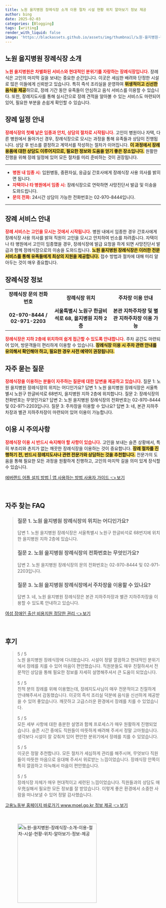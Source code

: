 ```yaml
---
title: 노원 을지병원 장례식장 소개 이용 절차 시설 현황 위치 알아보기 정보 제공
author: bing
date: 2025-02-03
categories: [Blogging]
tags: [writing]
render_with_liquid: false
image: 'https://blackassets.github.io/assets/img/thumbnail/노원-을지병원-장례식장-소개-이용-절차-시설-현황-위치-알아보기-정보-제공.webp'
---
```



<h2 id='노원_을지병원_장례식장_소개'>노원 을지병원 장례식장 소개</h2>

<p><b><span style="color: #ee2323;">노원 을지병원은 차별화된 서비스와 현대적인 분위기를 자랑하는 장례식장입니다.</span></b> 장례식은 고인의 마지막 길을 보내는 중요한 순간입니다. 이곳은 세심한 배려와 단정한 시설로 많은 이들에게 신뢰받고 있습니다. 특히 즉석 조리실을 운영하여 <b><span style="background-color: #ffe066;">위생적이고 신선한 음식을 제공</span></b>하므로, 장례 기간 동안 유족들이 안심하고 음식 서비스를 이용할 수 있습니다. 또한, 장례지도사를 통해 실시간으로 장례 견적을 알아볼 수 있는 서비스도 마련되어 있어, 필요한 부분을 손쉽게 확인할 수 있습니다.</p>

<h2 id='장례_일정_안내'>장례 일정 안내</h2>

<p><b><span style="color: #ee2323;">장례식장의 첫째 날은 임종과 안치, 상담의 절차로 시작됩니다.</span></b> 고인이 병원이나 자택, 다른 병원에서 돌아가신 경우, 장례식장으로 모시는 과정을 통해 유족들과 상담이 진행됩니다. 상담 후 빈소를 결정하고 계약서를 작성하는 절차가 이어집니다. <b><span style="background-color: #ffe066;">이 과정에서 장례용품에 대한 상담도 이루어지므로, 필요한 정보와 도움을 얻기 좋은 장소입니다.</span></b> 원활한 진행을 위해 장례 일정에 있어 모든 절차를 미리 준비하는 것이 권장됩니다.</p>

<hr />

<ul>
    <li><b><span style="color: #ee2323;">병원 내 임종 시:</span></b> 입원병동, 중환자실, 응급실 간호사에게 장례식장 사용 의사를 밝히면 됩니다.</li>
    <li><b><span style="color: #ee2323;">자택이나 타 병원에서 임종 시:</span></b> 장례식장으로 연락하면 사망진단서 발급 및 이송을 도와드립니다.</li>
    <li><b><span style="color: #ee2323;">문의 전화:</span></b> 24시간 상담이 가능한 전화번호는 02-970-8444입니다.</li>
</ul>

<hr />

<h2 id='장례_서비스_안내'>장례 서비스 안내</h2>

<p><b><span style="color: #ee2323;">장례 서비스는 고인을 모시는 것에서 시작됩니다.</span></b> 병원 내에서 임종한 경우 간호사에게 장례식장 사용 의사를 밝혀 직원이 고인을 모시고 안치하여 빈소를 차려줍니다. 자택이나 타 병원에서 고인이 임종했을 경우, 장례식장에 발급 요청을 하게 되면 사망진단서 발급과 함께 장례식장으로의 이송을 도와드립니다. <b><span style="background-color: #ffe066;">노원 을지병원 장례식장은 이러한 전문 서비스를 통해 유족들에게 최상의 지원을 제공합니다.</span></b> 접수 방법과 절차에 대해 미리 알아두는 것이 매우 중요합니다.</p>

<h2 id='장례식장_정보'>장례식장 정보</h2>

<table>
    <tr>
        <td style="text-align: center; height: 17px;"><b>장례식장 문의 전화번호</b></td>
        <td style="text-align: center; height: 17px;"><b>장례식장 위치</b></td>
        <td style="text-align: center; height: 17px;"><b>주차장 이용 안내</b></td>
    </tr>
    <tr>
        <td style="text-align: center; height: 17px;"><b>02-970-8444 / 02-971-2203</b></td>
        <td style="text-align: center; height: 17px;"><b>서울특별시 노원구 한글비석로 68, 을지병원 지하 2층</b></td>
        <td style="text-align: center; height: 17px;"><b>본관 지하주차장 및 별관 지하주차장 이용 가능</b></td>
    </tr>
</table>

<p><b><span style="color: #ee2323;">장례식장은 지하 2층에 위치하여 쉽게 접근할 수 있도록 안내합니다.</span></b> 주차 공간도 마련되어 있어, 방문객들이 편리하게 이용할 수 있습니다. <b><span style="background-color: #ffe066;">장례식장 이용 시 주차 관련 안내를 유의해서 확인해야 하고, 필요한 경우 사전 예약이 권장됩니다.</span></b></p>

<h2 id='자주_묻는_질문'>자주 묻는 질문</h2>

<p><b><span style="color: #ee2323;">장례식장을 이용하는 분들이 자주하는 질문에 대한 답변을 제공하고 있습니다.</span></b> 질문 1: 노원 을지병원 장례식장의 위치는 어디인가요? 답변 1: 노원 을지병원 장례식장은 서울특별시 노원구 한글비석로 68번지, 을지병원 지하 2층에 위치합니다. 질문 2: 장례식장의 전화번호는 무엇인가요? 답변 2: 노원 을지병원 장례식장의 전화번호는 02-970-8444 및 02-971-2203입니다. 질문 3: 주차장을 이용할 수 있나요? 답변 3: 네, 본관 지하주차장과 별관 지하주차장이 마련되어 있어 이용이 가능합니다.</p>

<h2 id='이용_시_주의사항'>이용 시 주의사항</h2>

<p><b><span style="color: #ee2323;">장례식장 이용 시 반드시 숙지해야 할 사항이 있습니다.</span></b> 고인을 보내는 슬픈 상황에서, 특히 부조리와 촌지가 없는 깨끗한 장례식장을 이용하는 것이 중요합니다. <b><span style="background-color: #ffe066;">장례 절차를 진행하기 전, 반드시 장례지도사나 관련 전문가와 상담하는 것을 추천합니다.</span></b> 전문가의 도움을 통해 필요한 모든 과정을 원활하게 진행하고, 고인의 마지막 길을 의미 있게 장식할 수 있습니다.</p>


<p><a class="click-button" title="에버랜드 어플 설치 방법 | 앱 사용하는 방법 사용자 가이드" href="https://blackassets.github.io/posts/%EC%97%90%EB%B2%84%EB%9E%9C%EB%93%9C-%EC%96%B4%ED%94%8C-%EC%84%A4%EC%B9%98-%EB%B0%A9%EB%B2%95-%EC%95%B1-%EC%82%AC%EC%9A%A9%ED%95%98%EB%8A%94-%EB%B0%A9%EB%B2%95-%EC%82%AC%EC%9A%A9%EC%9E%90-%EA%B0%80%EC%9D%B4%EB%93%9C/" rel="dofollow">에버랜드 어플 설치 방법 | 앱 사용하는 방법 사용자 가이드 👈 보기</a></p><br>
<h2 id='자주_찾는_FAQ'>자주 찾는 FAQ</h2>
<div itemscope="" itemtype="https://schema.org/FAQPage"> 
<blockquote> 
<div itemscope="" itemprop="mainEntity" itemtype="https://schema.org/Question"> 
<h3 itemprop="name">질문 1. 노원 을지병원 장례식장의 위치는 어디인가요?</h3> 
<div itemscope="" itemprop="acceptedAnswer" itemtype="https://schema.org/Answer"> 
<span itemprop="text"> 
<p>답변 1. 노원 을지병원 장례식장은 서울특별시 노원구 한글비석로 68번지에 위치한 을지병원 지하 2층에 있습니다.</p> 
</span> 
</div> 
</div> 

<div itemscope="" itemprop="mainEntity" itemtype="https://schema.org/Question"> 
<h3 itemprop="name">질문 2. 노원 을지병원 장례식장의 전화번호는 무엇인가요?</h3> 
<div itemscope="" itemprop="acceptedAnswer" itemtype="https://schema.org/Answer"> 
<span itemprop="text"> 
<p>답변 2. 노원 을지병원 장례식장의 문의 전화번호는 02-970-8444 및 02-971-2203입니다.</p> 
</span> 
</div> 
</div> 

<div itemscope="" itemprop="mainEntity" itemtype="https://schema.org/Question"> 
<h3 itemprop="name">질문 3. 노원 을지병원 장례식장에서 주차장을 이용할 수 있나요?</h3> 
<div itemscope="" itemprop="acceptedAnswer" itemtype="https://schema.org/Answer"> 
<span itemprop="text"> 
<p>답변 3. 네, 노원 을지병원 장례식장은 본관 지하주차장과 별관 지하주차장을 이용할 수 있도록 안내하고 있습니다.</p> 
</span> 
</div> 
</div> 

</blockquote> 
</div>
<p><a class="click-button" title="여성 장애인 출산 비용지원 정당한 권리" href="https://blackassets.github.io/posts/%EC%97%AC%EC%84%B1-%EC%9E%A5%EC%95%A0%EC%9D%B8-%EC%B6%9C%EC%82%B0-%EB%B9%84%EC%9A%A9%EC%A7%80%EC%9B%90-%EC%A0%95%EB%8B%B9%ED%95%9C-%EA%B6%8C%EB%A6%AC/" rel="dofollow">여성 장애인 출산 비용지원 정당한 권리 👈 보기</a></p><br>
<h2 id='후기'>후기</h2>
<div itemscope itemtype="https://schema.org/Product">
  <blockquote>
  <div itemprop="review" itemscope itemtype="https://schema.org/Review">
      <div itemprop="reviewRating" itemscope itemtype="https://schema.org/Rating"> <span itemprop="ratingValue">5</span> / <span itemprop="bestRating">5</span> </div>
      <span itemprop="reviewBody">노원 을지병원 장례식장에 다녀왔습니다. 시설이 정말 깔끔하고 현대적인 분위기에서 장례를 치를 수 있어 마음이 편안했습니다. 직원분들도 매우 친절하셔서 전문적인 상담을 통해 필요한 정보를 자세히 설명해주셔서 큰 도움이 되었습니다.</span>
  </div>
  <br>
  <div itemprop="review" itemscope itemtype="https://schema.org/Review">
      <div itemprop="reviewRating" itemscope itemtype="https://schema.org/Rating"> <span itemprop="ratingValue">5</span> / <span itemprop="bestRating">5</span> </div>
      <span itemprop="reviewBody">친척 분의 장례를 위해 이용했는데, 장례지도사님이 매우 전문적이고 친절하게 안내해주셔서 감동했습니다. 이곳의 즉석 조리실 덕분에 음식을 신선하게 제공받을 수 있어 좋았습니다. 깨끗하고 고급스러운 환경에서 장례를 치를 수 있었습니다.</span>
  </div>
  <br>
  <div itemprop="review" itemscope itemtype="https://schema.org/Review">
      <div itemprop="reviewRating" itemscope itemtype="https://schema.org/Rating"> <span itemprop="ratingValue">5</span> / <span itemprop="bestRating">5</span> </div>
      <span itemprop="reviewBody">모든 세부 사항에 대한 충분한 설명과 함께 프로세스가 매우 원활하게 진행되었습니다. 슬픈 시간 중에도 직원들이 따뜻하게 배려해 주셔서 정말 고마웠습니다. 생각보다 시설이 잘 갖춰져 있어 편안한 분위기에서 장례를 치를 수 있었습니다.</span>
  </div>
  <br>
  <div itemprop="review" itemscope itemtype="https://schema.org/Review">
      <div itemprop="reviewRating" itemscope itemtype="https://schema.org/Rating"> <span itemprop="ratingValue">5</span> / <span itemprop="bestRating">5</span> </div>
      <span itemprop="reviewBody">이곳은 정말 추천합니다. 모든 절차가 세심하게 관리를 해주시며, 무엇보다 직원들이 따뜻한 마음으로 응대해 주셔서 위로받는 느낌이었습니다. 장례식장 안쪽이 특히 깔끔하고 아늑해서 마음이 편안했습니다.</span>
  </div>
  <br>
  <div itemprop="review" itemscope itemtype="https://schema.org/Review">
      <div itemprop="reviewRating" itemscope itemtype="https://schema.org/Rating"> <span itemprop="ratingValue">5</span> / <span itemprop="bestRating">5</span> </div>
      <span itemprop="reviewBody">장례식장 자체가 매우 현대적이고 세련된 느낌이었습니다. 직원들과의 상담도 매우充실해서 필요한 모든 정보를 잘 받았습니다. 이렇게 좋은 환경에서 소중한 사람을 떠나보낼 수 있어 정말 감사했습니다.</span>
  </div>
  </blockquote>
</div>
<p><a class="click-button" title="고용노동부 홈페이지 바로가기 www.moel.go.kr 정보 제공" href="https://blackassets.github.io/posts/%EA%B3%A0%EC%9A%A9%EB%85%B8%EB%8F%99%EB%B6%80-%ED%99%88%ED%8E%98%EC%9D%B4%EC%A7%80-%EB%B0%94%EB%A1%9C%EA%B0%80%EA%B8%B0-www.moel.go.kr-%EC%A0%95%EB%B3%B4-%EC%A0%9C%EA%B3%B5/" rel="dofollow">고용노동부 홈페이지 바로가기 www.moel.go.kr 정보 제공 👈 보기</a></p><br>
<figure class="image"><img src="https://blackassets.github.io/assets/img/thumbnail/노원-을지병원-장례식장-소개-이용-절차-시설-현황-위치-알아보기-정보-제공.webp" alt="노원-을지병원-장례식장-소개-이용-절차-시설-현황-위치-알아보기-정보-제공" width="256" height="256"></figure>